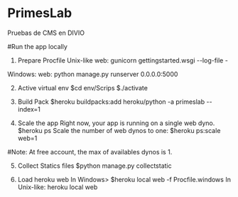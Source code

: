 # PrimesLab
Pruebas de CMS en DIVIO

#Run the app locally


1. Prepare Procfile
Unix-like
web: gunicorn gettingstarted.wsgi --log-file -

Windows:
web: python manage.py runserver 0.0.0.0:5000

2. Active virtual env
    $cd env/Scrips
    $./activate

3. Build Pack
    $heroku buildpacks:add heroku/python -a primeslab --index=1

4. Scale the app
Right now, your app is running on a single web dyno. 
   $heroku ps
Scale the number of web dynos to one:
    $heroku ps:scale web=1

#Note: At free account, the max of availables dynos is 1.

5. Collect Statics files
    $python manage.py collectstatic

5. Load heroku web 
    In Windows> $heroku local web -f Procfile.windows
    In Unix-like: heroku local web 



